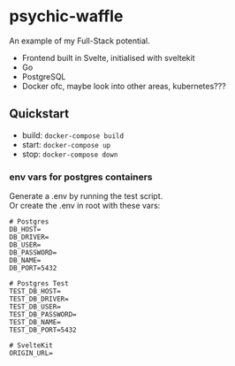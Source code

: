 # psychic-waffle
An example of my Full-Stack potential.

- Frontend built in Svelte, initialised with sveltekit
- Go
- PostgreSQL
- Docker ofc, maybe look into other areas, kubernetes???

## Quickstart

- build: `docker-compose build`
- start: `docker-compose up`
- stop:  `docker-compose down`

### env vars for postgres containers
Generate a .env by running the test script. <br />
Or create the .env in root with these vars:

```
# Postgres
DB_HOST=
DB_DRIVER=
DB_USER=
DB_PASSWORD=
DB_NAME=
DB_PORT=5432

# Postgres Test
TEST_DB_HOST=
TEST_DB_DRIVER=
TEST_DB_USER=
TEST_DB_PASSWORD=
TEST_DB_NAME=
TEST_DB_PORT=5432

# SvelteKit
ORIGIN_URL=
```
